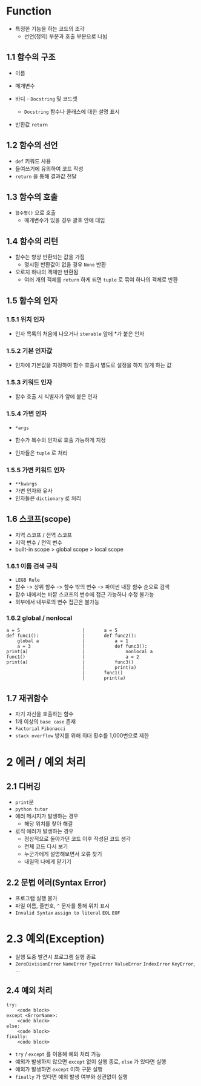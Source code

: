 # Function

- 특정한 기능을 하는 코드의 조각
  - 선언(정의) 부분과 호출 부분으로 나뉨

## 1.1 함수의 구조

- 이름
- 매개변수
- 바디 - `Docstring` 및 코드셋
  - `Docstring`  함수나 클래스에 대한 설명 표시

- 반환값 `return`

## 1.2 함수의 선언

- `def` 키워드 사용
- 들여쓰기에 유의하여 코드 작성
- `return` 을 통해 결과값 전달

## 1.3 함수의 호출

- `함수명()` 으로 호출
  - 매개변수가 있을 경우 괄호 안에 대입

## 1.4 함수의 리턴

- 함수는 항상 반환되는 값을 가짐
  - 명시된 반환값이 없을 경우 `None` 반환
- 오로지 하나의 객체만 반환됨
  - 여러 개의 객체를 `return` 하게 되면 `tuple` 로 묶여 하나의 객체로 반환

## 1.5 함수의 인자

### 1.5.1 위치 인자

- 인자 목록의 처음에 나오거나 `iterable` 앞에 *가 붙은 인자

### 1.5.2 기본 인자값

- 인자에 기본값을 지정하여 함수 호출시 별도로 설정을 하지 않게 하는 값

### 1.5.3 키워드 인자

- 함수 호출 시 식별자가 앞에 붙은 인자

### 1.5.4 가변 인자

- `*args`

- 함수가 복수의 인자로 호출 가능하게 지정
- 인자들은 `tuple` 로 처리

### 1.5.5 가변 키워드 인자

- `**kwargs`
- 가변 인자와 유사
- 인자들은 `dictionary` 로 처리

## 1.6 스코프(scope)

- 지역 스코프 / 전역 스코프
- 지역 변수 / 전역 변수
- built-in scope > global scope > local scope

### 1.6.1 이름 검색 규칙

- `LEGB Rule`
- 함수 -> 상위 함수 -> 함수 밖의 변수 -> 파이썬 내장 함수 순으로 검색
- 함수 내에서는 바깥 스코프의 변수에 접근 가능하나 수정 불가능
- 외부에서 내부로의 변수 접근은 불가능

### 1.6.2 global / nonlocal

```
a = 5						|		a = 5
def func1():				|		def func2():
	global a				|			a = 1
	a = 3					|			def func3():
print(a)					|				nonlocal a
func1()						|				a = 2
print(a)					|			func3()
							|			print(a)
							|		func1()
							|		print(a)
```

## 1.7 재귀함수

- 자기 자신을 호출하는 함수
- 1개 이상의 `base case` 존재
- `Factorial`  `Fibonacci`
- `stack overflow` 방지를 위해 최대 횟수를 1,000번으로 제한



# 2 에러 / 예외 처리

## 2.1 디버깅

- `print`문
- `python tutor`
- 에러 메시지가 발생하는 경우
  - 해당 위치를 찾아 해결
- 로직 에러가 발생하는 경우
  - 정상적으로 돌아가던 코드 이후 작성된 코드 생각
  - 전체 코드 다시 보기
  - 누군가에게 설명해보면서 오류 찾기
  - 내일의 나에게 맡기기

## 2.2 문법 에러(Syntax Error)

- 프로그램 실행 불가
- 파일 이름, 줄번호, `^` 문자를 통해 위치 표시
- `Invalid Syntax`  `assign to literal`  `EOL`  `EOF`

# 2.3 예외(Exception)

- 실행 도중 발견시 프로그램 실행 종료
- `ZeroDivisionError`  `NameError`  `TypeError`  `ValueError`  `IndexError`  `KeyError`, ...

## 2.4 예외 처리

```
try:
	<code block>
except <ErrorName>:
	<code block>
else:
	<code block>
finally:
	<code block>
```



- `try` / `except` 를 이용해 예외 처리 가능
- 예외가 발생하지 않으면 `except` 없이 실행 종료, `else` 가 있다면 실행
- 예외가 발생하면 `except` 이하 구문 실행
- `finally` 가 있다면 예외 발생 여부와 상관없이 실행